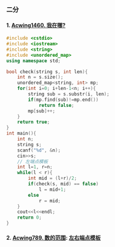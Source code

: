 ### 二分

#### 1. [Acwing1460. 我在哪?](https://www.acwing.com/problem/content/description/1462/)

```CPP
#include <cstdio>
#include <iostream>
#include <string>
#include <unordered_map>
using namespace std;

bool check(string s, int len){
    int n = s.size();
    unordered_map<string, int> mp;
    for(int i=0; i+len-1<n; i++){
        string sub = s.substr(i, len);
        if(mp.find(sub)!=mp.end())
            return false;
        mp[sub]++;
    }
    return true;
}
int main(){
    int n;
    string s;
    scanf("%d", &n);
    cin>>s;
    // 左端点模板
    int l=1, r=n;
    while(l < r){
        int mid = (l+r)/2;
        if(check(s, mid) == false)
            l = mid+1;
        else
            r = mid;
    }
    cout<<l<<endl;
    return 0;
}
```

#### 2. [Acwing789. 数的范围](/acwing/Section%201/3_binarysearch.cpp): [左右端点模板](/acwing/Section%201/acwing%20-%20%E4%BA%8C%E5%88%86%E6%B3%95.md)